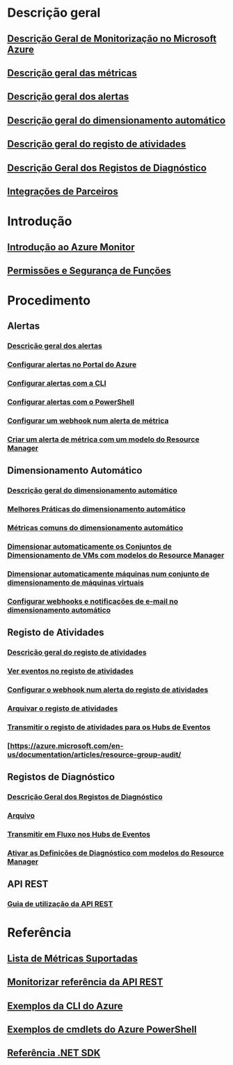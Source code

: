 # Descrição geral
## [Descrição Geral de Monitorização no Microsoft Azure](../monitoring-and-diagnostics/monitoring-overview.md)
## [Descrição geral das métricas](../monitoring-and-diagnostics/monitoring-overview-metrics.md)
## [Descrição geral dos alertas](../monitoring-and-diagnostics/monitoring-overview-alerts.md)
## [Descrição geral do dimensionamento automático](../monitoring-and-diagnostics/monitoring-overview-autoscale.md)
## [Descrição geral do registo de atividades](../monitoring-and-diagnostics/monitoring-overview-activity-logs.md)
## [Descrição Geral dos Registos de Diagnóstico](../monitoring-and-diagnostics/monitoring-overview-of-diagnostic-logs.md)
## [Integrações de Parceiros](../monitoring-and-diagnostics/monitoring-partners.md)

# Introdução
## [Introdução ao Azure Monitor](../monitoring-and-diagnostics/monitoring-get-started.md)
## [Permissões e Segurança de Funções](../monitoring-and-diagnostics/monitoring-roles-permissions-security.md)

# Procedimento
## Alertas
### [Descrição geral dos alertas](../monitoring-and-diagnostics/monitoring-overview-alerts.md)
### [Configurar alertas no Portal do Azure](../monitoring-and-diagnostics/insights-alerts-portal.md)
### [Configurar alertas com a CLI](../monitoring-and-diagnostics/insights-alerts-command-line-interface.md)
### [Configurar alertas com o PowerShell](../monitoring-and-diagnostics/insights-alerts-powershell.md)
### [Configurar um webhook num alerta de métrica](../monitoring-and-diagnostics/insights-webhooks-alerts.md)
### [Criar um alerta de métrica com um modelo do Resource Manager](../monitoring-and-diagnostics/monitoring-enable-alerts-using-template.md)
## Dimensionamento Automático
### [Descrição geral do dimensionamento automático](../monitoring-and-diagnostics/monitoring-overview-autoscale.md)
### [Melhores Práticas do dimensionamento automático](../monitoring-and-diagnostics/insights-autoscale-best-practices.md)
### [Métricas comuns do dimensionamento automático](../monitoring-and-diagnostics/insights-autoscale-common-metrics.md)
### [Dimensionar automaticamente os Conjuntos de Dimensionamento de VMs com modelos do Resource Manager](../monitoring-and-diagnostics/insights-advanced-autoscale-virtual-machine-scale-sets.md)
### [Dimensionar automaticamente máquinas num conjunto de dimensionamento de máquinas virtuais](../virtual-machine-scale-sets/virtual-machine-scale-sets-windows-autoscale.md)
### [Configurar webhooks e notificações de e-mail no dimensionamento automático](../monitoring-and-diagnostics/insights-autoscale-to-webhook-email.md)
## Registo de Atividades
### [Descrição geral do registo de atividades](../monitoring-and-diagnostics/monitoring-overview-activity-logs.md)
### [Ver eventos no registo de atividades](../monitoring-and-diagnostics/insights-debugging-with-events.md)
### [Configurar o webhook num alerta do registo de atividades](../monitoring-and-diagnostics/insights-auditlog-to-webhook-email.md)
### [Arquivar o registo de atividades](../monitoring-and-diagnostics/monitoring-archive-activity-log.md)
### [Transmitir o registo de atividades para os Hubs de Eventos](../monitoring-and-diagnostics/monitoring-stream-activity-logs-event-hubs.md)
### [https://azure.microsoft.com/en-us/documentation/articles/resource-group-audit/
## Registos de Diagnóstico
### [Descrição Geral dos Registos de Diagnóstico](../monitoring-and-diagnostics/monitoring-overview-of-diagnostic-logs.md)
### [Arquivo](../monitoring-and-diagnostics/monitoring-archive-diagnostic-logs.md)
### [Transmitir em Fluxo nos Hubs de Eventos](../monitoring-and-diagnostics/monitoring-stream-diagnostic-logs-to-event-hubs.md)
### [Ativar as Definições de Diagnóstico com modelos do Resource Manager](../monitoring-and-diagnostics/monitoring-enable-diagnostic-logs-using-template.md)
## API REST
### [Guia de utilização da API REST](../monitoring-and-diagnostics/monitoring-rest-api-walkthrough.md)

# Referência
## [Lista de Métricas Suportadas](../monitoring-and-diagnostics/monitoring-supported-metrics.md)
## [Monitorizar referência da API REST](https://msdn.microsoft.com/library/azure/dn931943)
## [Exemplos da CLI do Azure](../monitoring-and-diagnostics/insights-cli-samples.md)
## [Exemplos de cmdlets do Azure PowerShell](../monitoring-and-diagnostics/insights-powershell-samples.md)
## [Referência .NET SDK](https://msdn.microsoft.com/library/azure/dn802153)


<!--HONumber=Nov16_HO2-->


